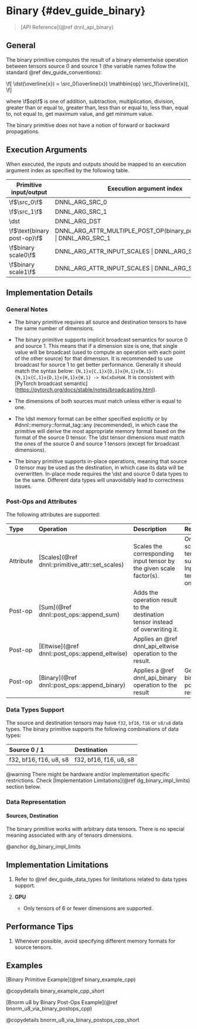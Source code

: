Binary {#dev_guide_binary}
====================

>
> [API Reference](@ref dnnl_api_binary)
>

## General

The binary primitive computes the result of a binary elementwise operation
between tensors source 0 and source 1 (the variable names follow the standard
@ref dev_guide_conventions):

\f[
    \dst(\overline{x}) =
        \src_0(\overline{x}) \mathbin{op} \src_1(\overline{x}),
\f]

where \f$op\f$ is one of addition, subtraction, multiplication, division, 
greater than or equal to, greater than, less than or equal to, less than, 
equal to, not equal to, get maximum value, and get minimum value.

The binary primitive does not have a notion of forward or backward propagations.

## Execution Arguments

When executed, the inputs and outputs should be mapped to an execution
argument index as specified by the following table.

| Primitive input/output      | Execution argument index                                                  |
| ---                         | ---                                                                       |
| \f$\src_0\f$                | DNNL_ARG_SRC_0                                                            |
| \f$\src_1\f$                | DNNL_ARG_SRC_1                                                            |
| \dst                        | DNNL_ARG_DST                                                              |
| \f$\text{binary post-op}\f$ | DNNL_ARG_ATTR_MULTIPLE_POST_OP(binary_post_op_position) \| DNNL_ARG_SRC_1 |
| \f$binary scale0\f$         | DNNL_ARG_ATTR_INPUT_SCALES \| DNNL_ARG_SRC_0                              |
| \f$binary scale1\f$         | DNNL_ARG_ATTR_INPUT_SCALES \| DNNL_ARG_SRC_1                              |

## Implementation Details

### General Notes

 * The binary primitive requires all source and destination tensors to have the
   same number of dimensions.

 * The binary primitive supports implicit broadcast semantics for source 0 and 
   source 1. This means that if a dimension size is one, that single value 
   will be broadcast (used to compute an operation with each point of the other 
   source) for that dimension. It is recommended to use broadcast for source 1 
   to get better performance. Generally it should match the syntax below:
   `{N,1}x{C,1}x{D,1}x{H,1}x{W,1}:{N,1}x{C,1}x{D,1}x{H,1}x{W,1} -> NxCxDxHxW`.
   It is consistent with [PyTorch broadcast semantic]
   (https://pytorch.org/docs/stable/notes/broadcasting.html).

 * The dimensions of both sources must match unless either is equal to one.

 * The \dst memory format can be either specified explicitly or by
   #dnnl::memory::format_tag::any (recommended), in which case the primitive
   will derive the most appropriate memory format based on the format of the
   source 0 tensor. The \dst tensor dimensions must match the ones of the
   source 0 and source 1 tensors (except for broadcast dimensions).

 * The binary primitive supports in-place operations, meaning that source 0
   tensor may be used as the destination, in which case its data will
   be overwritten. In-place mode requires the \dst and source 0 data types to be
   the same. Different data types will unavoidably lead to correctness issues.

### Post-Ops and Attributes

The following attributes are supported:

| Type      | Operation                                       | Description                                                                    | Restrictions
| :--       | :--                                             | :--                                                                            | :--
| Attribute | [Scales](@ref dnnl::primitive_attr::set_scales) | Scales the corresponding input tensor by the given scale factor(s).            | Only one scale per tensor is supported. Input tensors only. |
| Post-op   | [Sum](@ref dnnl::post_ops::append_sum)          | Adds the operation result to the destination tensor instead of overwriting it. |                                                             |
| Post-op   | [Eltwise](@ref dnnl::post_ops::append_eltwise)  | Applies an @ref dnnl_api_eltwise operation to the result.                      |                                                             |
| Post-op   | [Binary](@ref dnnl::post_ops::append_binary)    | Applies a @ref dnnl_api_binary operation to the result                         | General binary post-op restrictions                         |

### Data Types Support

The source and destination tensors may have `f32`, `bf16`, `f16` or `s8/u8`
data types.
The binary primitive supports the following combinations of data types:

| Source 0 / 1           | Destination
| :--                    | :--
| f32, bf16, f16, u8, s8 | f32, bf16, f16, u8, s8

@warning
    There might be hardware and/or implementation specific restrictions.
    Check [Implementation Limitations](@ref dg_binary_impl_limits) section
    below.

### Data Representation

#### Sources, Destination

The binary primitive works with arbitrary data tensors. There is no special
meaning associated with any of tensors dimensions.

@anchor dg_binary_impl_limits
## Implementation Limitations

1. Refer to @ref dev_guide_data_types for limitations related to data types
   support.

2. **GPU**
   - Only tensors of 6 or fewer dimensions are supported.

## Performance Tips

1. Whenever possible, avoid specifying different memory formats for source
   tensors.

## Examples

[Binary Primitive Example](@ref binary_example_cpp)
 
@copydetails binary_example_cpp_short

[Bnorm u8 by Binary Post-Ops Example](@ref bnorm_u8_via_binary_postops_cpp) 

@copydetails bnorm_u8_via_binary_postops_cpp_short
